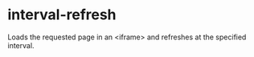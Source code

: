 # interval-refresh
Loads the requested page in an &lt;iframe> and refreshes at the specified interval.

